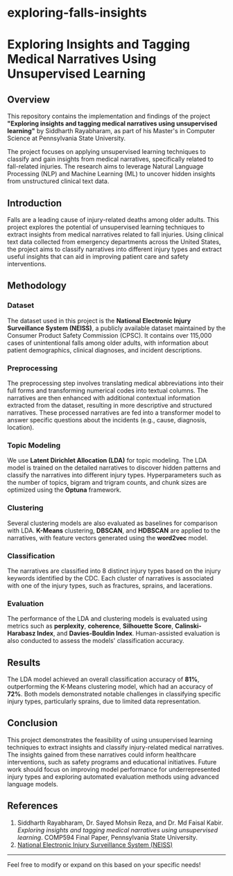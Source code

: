 # exploring-falls-insights

# Exploring Insights and Tagging Medical Narratives Using Unsupervised Learning

## Overview

This repository contains the implementation and findings of the project **"Exploring insights and tagging medical narratives using unsupervised learning"** by Siddharth Rayabharam, as part of his Master's in Computer Science at Pennsylvania State University.

The project focuses on applying unsupervised learning techniques to classify and gain insights from medical narratives, specifically related to fall-related injuries. The research aims to leverage Natural Language Processing (NLP) and Machine Learning (ML) to uncover hidden insights from unstructured clinical text data.

## Introduction

Falls are a leading cause of injury-related deaths among older adults. This project explores the potential of unsupervised learning techniques to extract insights from medical narratives related to fall injuries. Using clinical text data collected from emergency departments across the United States, the project aims to classify narratives into different injury types and extract useful insights that can aid in improving patient care and safety interventions.

## Methodology

### Dataset

The dataset used in this project is the **National Electronic Injury Surveillance System (NEISS)**, a publicly available dataset maintained by the Consumer Product Safety Commission (CPSC). It contains over 115,000 cases of unintentional falls among older adults, with information about patient demographics, clinical diagnoses, and incident descriptions.

### Preprocessing

The preprocessing step involves translating medical abbreviations into their full forms and transforming numerical codes into textual columns. The narratives are then enhanced with additional contextual information extracted from the dataset, resulting in more descriptive and structured narratives. These processed narratives are fed into a transformer model to answer specific questions about the incidents (e.g., cause, diagnosis, location).

### Topic Modeling

We use **Latent Dirichlet Allocation (LDA)** for topic modeling. The LDA model is trained on the detailed narratives to discover hidden patterns and classify the narratives into different injury types. Hyperparameters such as the number of topics, bigram and trigram counts, and chunk sizes are optimized using the **Optuna** framework.

### Clustering

Several clustering models are also evaluated as baselines for comparison with LDA. **K-Means** clustering, **DBSCAN**, and **HDBSCAN** are applied to the narratives, with feature vectors generated using the **word2vec** model.

### Classification

The narratives are classified into 8 distinct injury types based on the injury keywords identified by the CDC. Each cluster of narratives is associated with one of the injury types, such as fractures, sprains, and lacerations.

### Evaluation

The performance of the LDA and clustering models is evaluated using metrics such as **perplexity**, **coherence**, **Silhouette Score**, **Calinski-Harabasz Index**, and **Davies-Bouldin Index**. Human-assisted evaluation is also conducted to assess the models' classification accuracy.

## Results

The LDA model achieved an overall classification accuracy of **81%**, outperforming the K-Means clustering model, which had an accuracy of **72%**. Both models demonstrated notable challenges in classifying specific injury types, particularly sprains, due to limited data representation.



## Conclusion

This project demonstrates the feasibility of using unsupervised learning techniques to extract insights and classify injury-related medical narratives. The insights gained from these narratives could inform healthcare interventions, such as safety programs and educational initiatives. Future work should focus on improving model performance for underrepresented injury types and exploring automated evaluation methods using advanced language models.

## References

1. Siddharth Rayabharam, Dr. Sayed Mohsin Reza, and Dr. Md Faisal Kabir. *Exploring insights and tagging medical narratives using unsupervised learning*. COMP594 Final Paper, Pennsylvania State University.
2. [National Electronic Injury Surveillance System (NEISS)](https://health.gov/healthypeople/objectives-and-data/data-sources-and-methods/data-sources/national-electronic-injury-surveillance-system-all-injury-program-neiss-aip)

---

Feel free to modify or expand on this based on your specific needs!
